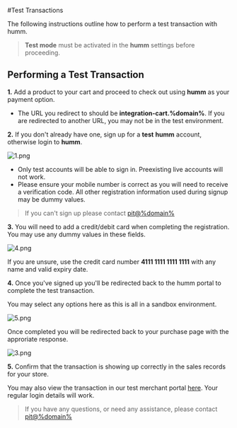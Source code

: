 #Test Transactions

The following instructions outline how to perform a test transaction with humm.

> <b>Test mode</b> must be activated in the <b>humm</b> settings before proceeding.

## Performing a Test Transaction

**1.** Add a product to your cart and proceed to check out using **humm** as your payment option.

- The URL you redirect to should be **integration-cart.%domain%**. If you are redirected to another URL, you may not be in the test environment.

**2.** If you don't already have one, sign up for a **test** **humm** account, otherwise login to **humm**.

![1.png](/img/accreditation/1.png)

- Only test accounts will be able to sign in. Preexisting live accounts will not work.
- Please ensure your mobile number is correct as you will need to receive a verification code. All other registration information used during signup may be dummy values.

> If you can't sign up please contact [pit@%domain%](mailto:pit@%domain%)

**3.** You will need to add a credit/debit card when completing the registration. You may use any dummy values in these fields.

![4.png](/img/accreditation/4.png)

If you are unsure, use the credit card number **4111 1111 1111 1111** with any name and valid expiry date.

**4.** Once you've signed up you'll be redirected back to the humm portal to complete the test transaction.

You may select any options here as this is all in a sandbox environment.

![5.png](/img/accreditation/5.jpg)

Once completed you will be redirected back to your purchase page with the approriate response.

![3.png](/img/accreditation/3.png)

**5.** Confirm that the transaction is showing up correctly in the sales records for your store.

You may also view the transaction in our test merchant portal [here](https://uat-buyer.%domain%). Your regular login details will work.


> If you have any questions, or need any assistance, please contact [pit@%domain%](mailto:pit@%domain%)